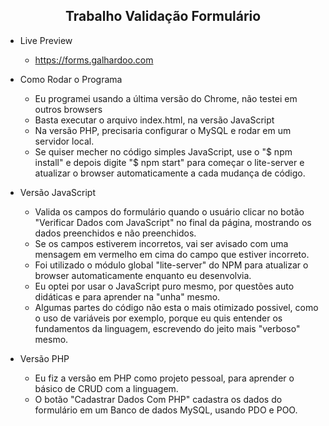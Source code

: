 <h2 align="center">
  Trabalho Validação Formulário
 </h2>

 - Live Preview
    - https://forms.galhardoo.com

 - Como Rodar o Programa
    - Eu programei usando a última versão do Chrome, não testei em outros browsers
    - Basta executar o arquivo index.html, na versão JavaScript
    - Na versão PHP, precisaria configurar o MySQL e rodar em um servidor local.
    - Se quiser mecher no código simples JavaScript, use o "$ npm install" e depois digite "$ npm start" para começar o lite-server e atualizar o browser automaticamente a cada mudança de código.
    
 - Versão JavaScript
    - Valida os campos do formulário quando o usuário clicar no botão "Verificar Dados com JavaScript" no final da página, mostrando os dados preenchidos e não preenchidos.
    - Se os campos estiverem incorretos, vai ser avisado com uma mensagem em vermelho em cima do campo que estiver incorreto.
    - Foi utilizado o módulo global "lite-server" do NPM para atualizar o browser automaticamente enquanto eu desenvolvia.
    - Eu optei por usar o JavaScript puro mesmo, por questões auto didáticas e para aprender na "unha" mesmo.
    - Algumas partes do código não esta o mais otimizado possivel, como o uso de variáveis por exemplo, porque eu quis entender os fundamentos da linguagem, escrevendo do jeito mais "verboso" mesmo.

 - Versão PHP
    - Eu fiz a versão em PHP como projeto pessoal, para aprender o básico de CRUD com a linguagem.
    - O botão "Cadastrar Dados Com PHP" cadastra os dados do formulário em um Banco de dados MySQL, usando PDO e POO.